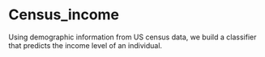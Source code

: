 # Census_income
Using demographic information from US census data, we build a classifier that predicts the income level of an individual.
